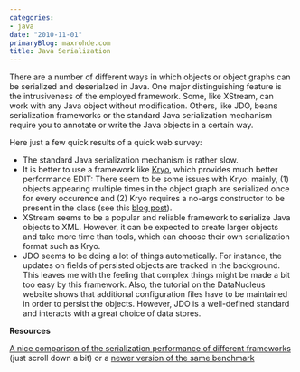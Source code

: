 ```yaml
---
categories:
- java
date: "2010-11-01"
primaryBlog: maxrohde.com
title: Java Serialization
---
```


There are a number of different ways in which objects or object graphs can be serialized and deserialzed in Java. One major distinguishing feature is the intrusiveness of the employed framework. Some, like XStream, can work with any Java object without modification. Others, like JDO, beans serialization frameworks or the standard Java serialization mechanism require you to annotate or write the Java objects in a certain way.

Here just a few quick results of a quick web survey:

- The standard Java serialization mechanism is rather slow.
- It is better to use a framework like [Kryo](http://code.google.com/p/kryo/), which provides much better performance EDIT: There seem to be some issues with Kryo: mainly, (1) objects appearing multiple times in the object graph are serialized once for every occurence and (2) Kryo requires a no-args constructor to be present in the class (see this [blog post](http://www.codesmell.org/blog/2009/09/amf-serialization-followup-faster-serialization/)).
- XStream seems to be a popular and reliable framework to serialize Java objects to XML. However, it can be expected to create larger objects and take more time than tools, which can choose their own serialization format such as Kryo.
- JDO seems to be doing a lot of things automatically. For instance, the updates on fields of persisted objects are tracked in the background. This leaves me with the feeling that complex things might be made a bit too easy by this framework. Also, the tutorial on the DataNucleus website shows that additional configuration files have to be maintained in order to persist the objects. However, JDO is a well-defined standard and interacts with a great choice of data stores.

**Resources**

[A nice comparison of the serialization performance of different frameworks](http://code.google.com/p/thrift-protobuf-compare/wiki/Benchmarking) (just scroll down a bit) or a [newer version of the same benchmark](http://github.com/eishay/jvm-serializers/wiki)